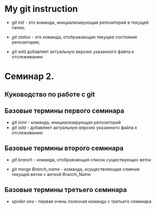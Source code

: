# My git instruction

* *git init* - это команда, инициализирующая репозиторий в текущей папке;

* *git status* - это команда, отображающая текущее состояние репозитория;
 * *git add* добавляет актуальную версию указанного файла к отслеживанию 

# Семинар 2.
## Куководство по работе с git

## Базовые термины первого семинара

* *git inint* - команда, инициализирующая репозиторий 
* *git add* - добавляет актуальную версию указанного файла к отслеживанию 

## Базовые термины второго семинара
 
 * *git branch* - команда, отображающая список существующих веток

 * *git merge Branch_name* - команда, осуществляющая слияние текущей ветки с веткой Branch_Name 

## Базовые термины третьего семинара 
* *spoiler one* - первая очень полезная команда с третьего семинара 